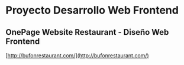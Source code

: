 # Proyecto Desarrollo Web Frontend 

## OnePage Website Restaurant - Diseño Web Frontend 


[http://bufonrestaurant.com/](http://bufonrestaurant.com/)



